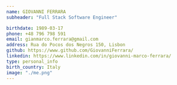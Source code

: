 ```yaml
---
name: GIOVANNI FERRARA
subheader: "Full Stack Software Engineer"

birthdate: 1989-03-17
phone: +48 796 798 591
email: gianmarco.ferrara@gmail.com
address: Rua do Pocos dos Negros 150, Lisbon
github: https://www.github.com/GiovanniFerrara/
linkedin: https://www.linkedin.com/in/giovanni-marco-ferrara/
type: personal_info
birth_country: Italy
image: "./me.png"
---
```

